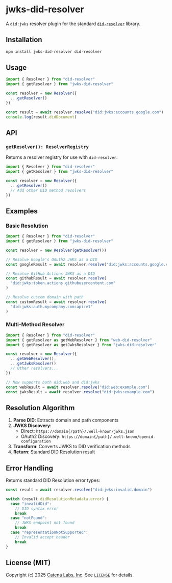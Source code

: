 # jwks-did-resolver

A `did:jwks` resolver plugin for the standard [`did-resolver`](https://github.com/decentralized-identity/did-resolver) library.

## Installation

```bash
npm install jwks-did-resolver did-resolver
```

## Usage

```typescript
import { Resolver } from "did-resolver"
import { getResolver } from "jwks-did-resolver"

const resolver = new Resolver({
  ...getResolver()
})

const result = await resolver.resolve("did:jwks:accounts.google.com")
console.log(result.didDocument)
```

## API

### `getResolver(): ResolverRegistry`

Returns a resolver registry for use with `did-resolver`.

```typescript
import { Resolver } from "did-resolver"
import { getResolver } from "jwks-did-resolver"

const resolver = new Resolver({
  ...getResolver()
  // Add other DID method resolvers
})
```

## Examples

### Basic Resolution

```typescript
import { Resolver } from "did-resolver"
import { getResolver } from "jwks-did-resolver"

const resolver = new Resolver(getResolver())

// Resolve Google's OAuth2 JWKS as a DID
const googleResult = await resolver.resolve("did:jwks:accounts.google.com")

// Resolve GitHub Actions JWKS as a DID
const githubResult = await resolver.resolve(
  "did:jwks:token.actions.githubusercontent.com"
)

// Resolve custom domain with path
const customResult = await resolver.resolve(
  "did:jwks:auth.mycompany.com:api:v1"
)
```

### Multi-Method Resolver

```typescript
import { Resolver } from "did-resolver"
import { getResolver as getWebResolver } from "web-did-resolver"
import { getResolver as getJwksResolver } from "jwks-did-resolver"

const resolver = new Resolver({
  ...getWebResolver(),
  ...getJwksResolver()
  // Other resolvers...
})

// Now supports both did:web and did:jwks
const webResult = await resolver.resolve("did:web:example.com")
const jwksResult = await resolver.resolve("did:jwks:example.com")
```

## Resolution Algorithm

1. **Parse DID**: Extracts domain and path components
2. **JWKS Discovery**:
   - Direct: `https://domain{/path}/.well-known/jwks.json`
   - OAuth2 Discovery: `https://domain{/path}/.well-known/openid-configuration`
3. **Transform**: Converts JWKS to DID verification methods
4. **Return**: Standard DID Resolution result

## Error Handling

Returns standard DID Resolution error types:

```typescript
const result = await resolver.resolve("did:jwks:invalid.domain")

switch (result.didResolutionMetadata.error) {
  case "invalidDid":
    // DID syntax error
    break
  case "notFound":
    // JWKS endpoint not found
    break
  case "representationNotSupported":
    // Invalid accept header
    break
}
```

## License (MIT)

Copyright (c) 2025 [Catena Labs, Inc](https://catenalabs.com). See [`LICENSE`](./LICENSE) for details.
